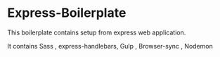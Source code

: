 # Express-Boilerplate

This boilerplate contains setup from express web application.


It contains Sass , express-handlebars, Gulp , Browser-sync , Nodemon 
